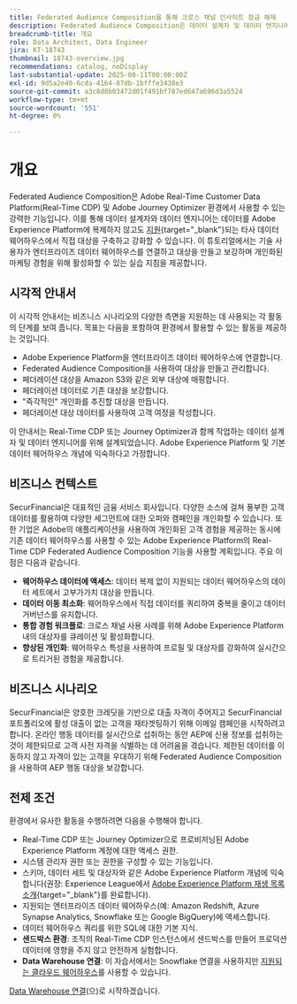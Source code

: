 ```yaml
---
title: Federated Audience Composition을 통해 크로스 채널 인사이트 잠금 해제
description: Federated Audience Composition은 데이터 설계자 및 데이터 엔지니어가 서드파티 데이터 웨어하우스에서 직접 대상을 구축하고 강화할 수 있는 강력한 기능입니다.
breadcrumb-title: 개요
role: Data Architect, Data Engineer
jira: KT-18743
thumbnail: 18743-overview.jpg
recommendations: catalog, noDisplay
last-substantial-update: 2025-08-11T00:00:00Z
exl-id: 9d5a2e40-6cda-4164-87db-1bfffe3438e3
source-git-commit: a3c8d8b03472d01f491bf787ed647a696d3a5524
workflow-type: tm+mt
source-wordcount: '551'
ht-degree: 0%

---
```


# 개요

Federated Audience Composition은 Adobe Real-Time Customer Data Platform(Real-Time CDP) 및 Adobe Journey Optimizer 환경에서 사용할 수 있는 강력한 기능입니다. 이를 통해 데이터 설계자와 데이터 엔지니어는 데이터를 Adobe Experience Platform에 복제하지 않고도 [지원](https://experienceleague.adobe.com/ko/docs/federated-audience-composition/using/start/access-prerequisites){target="_blank"}되는 타사 데이터 웨어하우스에서 직접 대상을 구축하고 강화할 수 있습니다. 이 튜토리얼에서는 기술 사용자가 엔터프라이즈 데이터 웨어하우스를 연결하고 대상을 만들고 보강하며 개인화된 마케팅 경험을 위해 활성화할 수 있는 실습 지침을 제공합니다.

## 시각적 안내서

이 시각적 안내서는 비즈니스 시나리오의 다양한 측면을 지원하는 데 사용되는 각 활동의 단계를 보여 줍니다. 목표는 다음을 포함하여 환경에서 활용할 수 있는 활동을 제공하는 것입니다.

- Adobe Experience Platform을 엔터프라이즈 데이터 웨어하우스에 연결합니다.
- Federated Audience Composition을 사용하여 대상을 만들고 관리합니다.
- 페더레이션 대상을 Amazon S3와 같은 외부 대상에 매핑합니다.
- 페더레이션 데이터로 기존 대상을 보강합니다.
- &quot;즉각적인&quot; 개인화를 추진할 대상을 만듭니다.
- 페더레이션 대상 데이터를 사용하여 고객 여정을 작성합니다.

이 안내서는 Real-Time CDP 또는 Journey Optimizer과 함께 작업하는 데이터 설계자 및 데이터 엔지니어를 위해 설계되었습니다. Adobe Experience Platform 및 기본 데이터 웨어하우스 개념에 익숙하다고 가정합니다.

## 비즈니스 컨텍스트

SecurFinancial은 대표적인 금융 서비스 회사입니다. 다양한 소스에 걸쳐 풍부한 고객 데이터를 활용하여 다양한 세그먼트에 대한 오퍼와 캠페인을 개인화할 수 있습니다. 또한 기업은 Adobe의 애플리케이션을 사용하여 개인화된 고객 경험을 제공하는 동시에 기존 데이터 웨어하우스를 사용할 수 있는 Adobe Experience Platform의 Real-Time CDP Federated Audience Composition 기능을 사용할 계획입니다. 주요 이점은 다음과 같습니다.

- **웨어하우스 데이터에 액세스**: 데이터 복제 없이 지원되는 데이터 웨어하우스의 데이터 세트에서 고부가가치 대상을 만듭니다.
- **데이터 이동 최소화**: 웨어하우스에서 직접 데이터를 쿼리하여 중복을 줄이고 데이터 거버넌스를 유지합니다.
- **통합 경험 워크플로**: 크로스 채널 사용 사례를 위해 Adobe Experience Platform 내의 대상자를 큐레이션 및 활성화합니다.
- **향상된 개인화**: 웨어하우스 특성을 사용하여 프로필 및 대상자를 강화하여 실시간으로 트리거된 경험을 제공합니다.

## 비즈니스 시나리오

SecurFinancial은 양호한 크레딧을 기반으로 대출 자격이 주어지고 SecurFinancial 포트폴리오에 활성 대출이 없는 고객을 재타겟팅하기 위해 이메일 캠페인을 시작하려고 합니다. 온라인 행동 데이터를 실시간으로 섭취하는 동안 AEP에 신용 정보를 섭취하는 것이 제한되므로 고객 사전 자격을 식별하는 데 어려움을 겪습니다. 제한된 데이터를 이동하지 않고 자격이 있는 고객을 우대하기 위해 Federated Audience Composition을 사용하여 AEP 행동 대상을 보강합니다.

## 전제 조건

환경에서 유사한 활동을 수행하려면 다음을 수행해야 합니다.

- Real-Time CDP 또는 Journey Optimizer으로 프로비저닝된 Adobe Experience Platform 계정에 대한 액세스 권한.
- 시스템 관리자 권한 또는 권한을 구성할 수 있는 기능입니다.
- 스키마, 데이터 세트 및 대상자와 같은 Adobe Experience Platform 개념에 익숙합니다(권장: Experience League에서 [Adobe Experience Platform 재생 목록 소개](https://experienceleague.adobe.com/ko/playlists/experience-platform-introduction?lang=en){target="_blank"}를 완료합니다).
- 지원되는 엔터프라이즈 데이터 웨어하우스(예: Amazon Redshift, Azure Synapse Analytics, Snowflake 또는 Google BigQuery)에 액세스합니다.
- 데이터 웨어하우스 쿼리를 위한 SQL에 대한 기본 지식.
- **샌드박스 환경**: 조직의 Real-Time CDP 인스턴스에서 샌드박스를 만들어 프로덕션 데이터에 영향을 주지 않고 안전하게 실험합니다.
- **Data Warehouse 연결**: 이 자습서에서는 Snowflake 연결을 사용하지만 [지원되는 클라우드 웨어하우스](https://experienceleague.adobe.com/ko/docs/federated-audience-composition/using/start/access-prerequisites)를 사용할 수 있습니다.

[Data Warehouse 연결](data-warehouse-connection.md)(으)로 시작하겠습니다.
